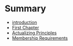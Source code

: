 # Summary

* [introduction](README.md)
* [First Chapter](chapter1.md)
* [Actualizing Principles](actualizing_principles.md)
* [Membership Requirements](membership_requirements.md)

